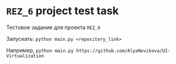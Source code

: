 # `REZ_6` project test task

Тестовое задание для проекта `REZ_6`


Запускать: ```python main.py <repository_link>```


Например, ```python main.py https://github.com/AlyaNovikova/UI-Virtualization```
